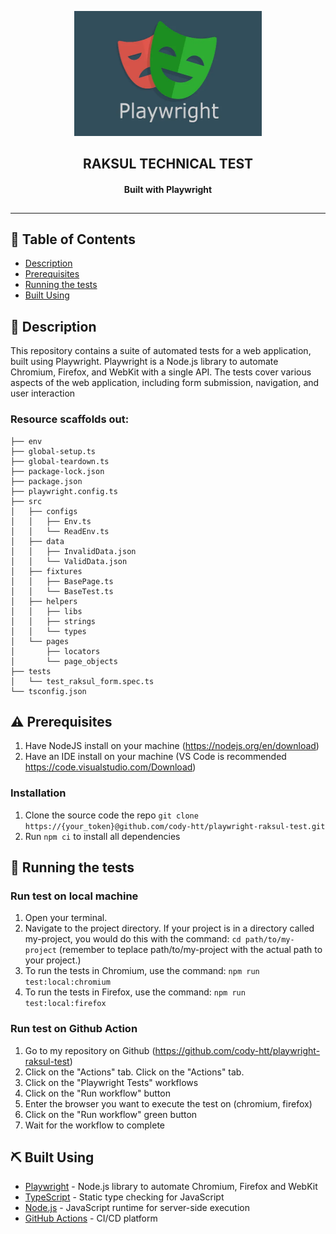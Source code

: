 <p align="center">
  <a href="" rel="noopener">
 <img width=300px height=200px src="./assets/playwright_logo.webp" alt="Project logo"></a>
</p>

<h2 align="center">
  <strong>RAKSUL TECHNICAL TEST</strong>
</h2>
<h4 align="center" style="padding-bottom: 10px;">
  <strong>Built with Playwright</strong>
</h4>

---

## 📜 Table of Contents

- [Description](#description)
- [Prerequisites](#prerequisites)
- [Running the tests](#tests)
- [Built Using](#built_using)

## 📝 Description <a name = "description"></a>

This repository contains a suite of automated tests for a web application, built using Playwright.
Playwright is a Node.js library to automate Chromium, Firefox, and WebKit with a single API. The
tests cover various aspects of the web application, including form submission, navigation, and user
interaction

### Resource scaffolds out:

```
├── env
├── global-setup.ts
├── global-teardown.ts
├── package-lock.json
├── package.json
├── playwright.config.ts
├── src
│   ├── configs
│   │   ├── Env.ts
│   │   └── ReadEnv.ts
│   ├── data
│   │   ├── InvalidData.json
│   │   └── ValidData.json
│   ├── fixtures
│   │   ├── BasePage.ts
│   │   └── BaseTest.ts
│   ├── helpers
│   │   ├── libs
│   │   ├── strings
│   │   └── types
│   └── pages
│       ├── locators
│       └── page_objects
├── tests
│   └── test_raksul_form.spec.ts
└── tsconfig.json
```

## ⚠️ Prerequisites

1. Have NodeJS install on your machine (https://nodejs.org/en/download)
2. Have an IDE install on your machine (VS Code is recommended
   https://code.visualstudio.com/Download)

### Installation

1. Clone the source code the repo
   `git clone https://{your_token}@github.com/cody-htt/playwright-raksul-test.git`
2. Run `npm ci` to install all dependencies

## 🔧 Running the tests <a name = "tests"></a>

### Run test on local machine

1. Open your terminal.
2. Navigate to the project directory. If your project is in a directory called my-project, you would
   do this with the command: `cd path/to/my-project` (remember to teplace path/to/my-project with
   the actual path to your project.)
3. To run the tests in Chromium, use the command: `npm run test:local:chromium`
4. To run the tests in Firefox, use the command: `npm run test:local:firefox`

### Run test on Github Action

1. Go to my repository on Github (https://github.com/cody-htt/playwright-raksul-test)
2. Click on the "Actions" tab. Click on the "Actions" tab.
3. Click on the "Playwright Tests" workflows
4. Click on the "Run workflow" button
5. Enter the browser you want to execute the test on (chromium, firefox)
6. Click on the "Run workflow" green button
7. Wait for the workflow to complete

## ⛏️ Built Using <a name = "built_using"></a>

- [Playwright](https://playwright.dev/) - Node.js library to automate Chromium, Firefox and WebKit
- [TypeScript](https://www.typescriptlang.org/) - Static type checking for JavaScript
- [Node.js](https://nodejs.org/) - JavaScript runtime for server-side execution
- [GitHub Actions](https://github.com/features/actions) - CI/CD platform
